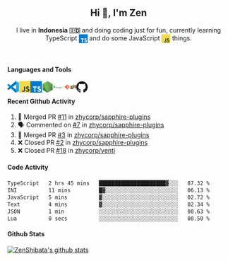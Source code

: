 <h2 align="center"> Hi 👋, I'm Zen</h2>
<p align="center">I live in <b>Indonesia 🇮🇩</b> and doing coding just for fun, currently learning TypeScript <img align="center" alt="Typescript" width="20px" src="https://raw.githubusercontent.com/github/explore/78df643247d429f6cc873026c0622819ad797942/topics/typescript/typescript.png" /> and do some JavaScript <img align="center" alt="JavaScript" width="20px" src="https://raw.githubusercontent.com/github/explore/80688e429a7d4ef2fca1e82350fe8e3517d3494d/topics/javascript/javascript.png" /> things.</p>

<br />

#### Languages and Tools

<img align="left" alt="Visual Studio Code" width="26px" src="https://raw.githubusercontent.com/github/explore/80688e429a7d4ef2fca1e82350fe8e3517d3494d/topics/visual-studio-code/visual-studio-code.png" />
<img align="left" alt="JavaScript" width="26px" src="https://raw.githubusercontent.com/github/explore/80688e429a7d4ef2fca1e82350fe8e3517d3494d/topics/javascript/javascript.png" />
<img align="left" alt="Typescript" width="26px" src="https://raw.githubusercontent.com/github/explore/78df643247d429f6cc873026c0622819ad797942/topics/typescript/typescript.png" /><img align="left" alt="Node.js" width="26px" src="https://raw.githubusercontent.com/github/explore/80688e429a7d4ef2fca1e82350fe8e3517d3494d/topics/nodejs/nodejs.png" />
<img align="left" alt="MongoDB" width="26px" src="https://raw.githubusercontent.com/github/explore/80688e429a7d4ef2fca1e82350fe8e3517d3494d/topics/mongodb/mongodb.png" />
<img align="left" alt="Git" width="26px" src="https://raw.githubusercontent.com/github/explore/80688e429a7d4ef2fca1e82350fe8e3517d3494d/topics/git/git.png" />
<img align="left" alt="GitHub" width="26px" src="https://raw.githubusercontent.com/github/explore/78df643247d429f6cc873026c0622819ad797942/topics/github/github.png" />


<br/>

#### Recent Github Activity

<!--START_SECTION:activity-->
1. 🎉 Merged PR [#11](https://github.com/zhycorp/sapphire-plugins/pull/11) in [zhycorp/sapphire-plugins](https://github.com/zhycorp/sapphire-plugins)
2. 🗣 Commented on [#7](https://github.com/zhycorp/sapphire-plugins/issues/7) in [zhycorp/sapphire-plugins](https://github.com/zhycorp/sapphire-plugins)
3. 🎉 Merged PR [#3](https://github.com/zhycorp/sapphire-plugins/pull/3) in [zhycorp/sapphire-plugins](https://github.com/zhycorp/sapphire-plugins)
4. ❌ Closed PR [#2](https://github.com/zhycorp/sapphire-plugins/pull/2) in [zhycorp/sapphire-plugins](https://github.com/zhycorp/sapphire-plugins)
5. ❌ Closed PR [#18](https://github.com/zhycorp/venti/pull/18) in [zhycorp/venti](https://github.com/zhycorp/venti)
<!--END_SECTION:activity-->


#### Code Activity

<!--START_SECTION:waka-->

```text
TypeScript   2 hrs 45 mins   █████████████████████▓░░░   87.32 %
INI          11 mins         █▓░░░░░░░░░░░░░░░░░░░░░░░   06.13 %
JavaScript   5 mins          ▓░░░░░░░░░░░░░░░░░░░░░░░░   02.72 %
Text         4 mins          ▓░░░░░░░░░░░░░░░░░░░░░░░░   02.34 %
JSON         1 min           ░░░░░░░░░░░░░░░░░░░░░░░░░   00.63 %
Lua          0 secs          ░░░░░░░░░░░░░░░░░░░░░░░░░   00.50 %
```

<!--END_SECTION:waka-->

#### Github Stats

[![ZenShibata's github stats](https://github-readme-stats.vercel.app/api?username=ZenShibata&show_icons=true&count_private=true&include_all_commits=true&hide_title=true)](https://github.com/anuraghazra/github-readme-stats)
